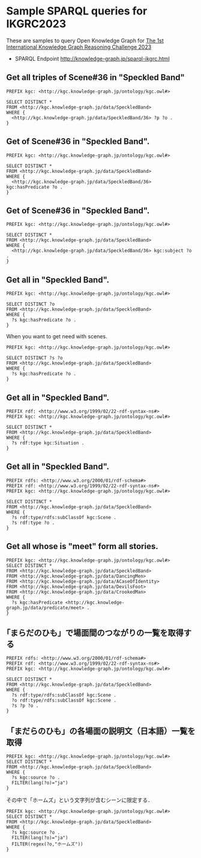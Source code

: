 # Sample SPARQL queries for IKGRC2023
These are samples to query Open Knowledge Graph for [The 1st International Knowledge Graph Reasoning Challenge 2023](https://ikgrc.org/2023/)
  
- SPARQL Endpoint 
http://knowledge-graph.jp/sparql-ikgrc.html  

## Get all triples of Scene#36 in "Speckled Band"
```
PREFIX kgc: <http://kgc.knowledge-graph.jp/ontology/kgc.owl#>

SELECT DISTINCT *
FROM <http://kgc.knowledge-graph.jp/data/SpeckledBand>
WHERE {
  <http://kgc.knowledge-graph.jp/data/SpeckledBand/36> ?p ?o .
}
```


## Get <hasPredicate> of Scene#36 in "Speckled Band".
```
PREFIX kgc: <http://kgc.knowledge-graph.jp/ontology/kgc.owl#>

SELECT DISTINCT *
FROM <http://kgc.knowledge-graph.jp/data/SpeckledBand>
WHERE {
  <http://kgc.knowledge-graph.jp/data/SpeckledBand/36> kgc:hasPredicate ?o .
}
```

## Get <subject> of Scene#36 in "Speckled Band".
```
PREFIX kgc: <http://kgc.knowledge-graph.jp/ontology/kgc.owl#>

SELECT DISTINCT *
FROM <http://kgc.knowledge-graph.jp/data/SpeckledBand>
WHERE {
  <http://kgc.knowledge-graph.jp/data/SpeckledBand/36> kgc:subject ?o .
}
```
## Get all <hasPredicate> in "Speckled Band".
```
PREFIX kgc: <http://kgc.knowledge-graph.jp/ontology/kgc.owl#>

SELECT DISTINCT ?o
FROM <http://kgc.knowledge-graph.jp/data/SpeckledBand>
WHERE {
  ?s kgc:hasPredicate ?o .
}
```
When you want to get need <hasPredicate> with scenes.
```
PREFIX kgc: <http://kgc.knowledge-graph.jp/ontology/kgc.owl#>

SELECT DISTINCT ?s ?o
FROM <http://kgc.knowledge-graph.jp/data/SpeckledBand>
WHERE {
  ?s kgc:hasPredicate ?o .
}
```
## Get all <Situation> in "Speckled Band".
```
PREFIX rdf: <http://www.w3.org/1999/02/22-rdf-syntax-ns#>
PREFIX kgc: <http://kgc.knowledge-graph.jp/ontology/kgc.owl#>

SELECT DISTINCT *
FROM <http://kgc.knowledge-graph.jp/data/SpeckledBand>
WHERE {
  ?s rdf:type kgc:Situation .
}
```
## Get all <scene> in "Speckled Band".
```
PREFIX rdfs: <http://www.w3.org/2000/01/rdf-schema#>
PREFIX rdf: <http://www.w3.org/1999/02/22-rdf-syntax-ns#>
PREFIX kgc: <http://kgc.knowledge-graph.jp/ontology/kgc.owl#>

SELECT DISTINCT *
FROM <http://kgc.knowledge-graph.jp/data/SpeckledBand>
WHERE {
  ?s rdf:type/rdfs:subClassOf kgc:Scene .
  ?s rdf:type ?o .
}
```
## Get all <scene> whose <hasPredicate> is "meet" form all stories.
```
PREFIX kgc: <http://kgc.knowledge-graph.jp/ontology/kgc.owl#>
SELECT DISTINCT *
FROM <http://kgc.knowledge-graph.jp/data/SpeckledBand>
FROM <http://kgc.knowledge-graph.jp/data/DancingMen>
FROM <http://kgc.knowledge-graph.jp/data/ACaseOfIdentity>
FROM <http://kgc.knowledge-graph.jp/data/DevilsFoot>
FROM <http://kgc.knowledge-graph.jp/data/CrookedMan>
WHERE {
  ?s kgc:hasPredicate <http://kgc.knowledge-graph.jp/data/predicate/meet> .
}
```

## ｢まらだのひも」で場面間のつながりの一覧を取得する
```
PREFIX rdfs: <http://www.w3.org/2000/01/rdf-schema#>
PREFIX rdf: <http://www.w3.org/1999/02/22-rdf-syntax-ns#>
PREFIX kgc: <http://kgc.knowledge-graph.jp/ontology/kgc.owl#>

SELECT DISTINCT *
FROM <http://kgc.knowledge-graph.jp/data/SpeckledBand>
WHERE {
  ?s rdf:type/rdfs:subClassOf kgc:Scene .
  ?o rdf:type/rdfs:subClassOf kgc:Scene .
  ?s ?p ?o .
}
```
## 「まだらのひも」の各場面の説明文（日本語）一覧を取得
```
PREFIX kgc: <http://kgc.knowledge-graph.jp/ontology/kgc.owl#>
SELECT DISTINCT *
FROM <http://kgc.knowledge-graph.jp/data/SpeckledBand>
WHERE {
  ?s kgc:source ?o .
  FILTER(lang(?o)="ja")
}
```
その中で「ホームズ」という文字列が含むシーンに限定する．
```
PREFIX kgc: <http://kgc.knowledge-graph.jp/ontology/kgc.owl#>
SELECT DISTINCT *
FROM <http://kgc.knowledge-graph.jp/data/SpeckledBand>
WHERE {
  ?s kgc:source ?o .
  FILTER(lang(?o)="ja")
  FILTER(regex(?o,"ホームズ"))  
}
```

